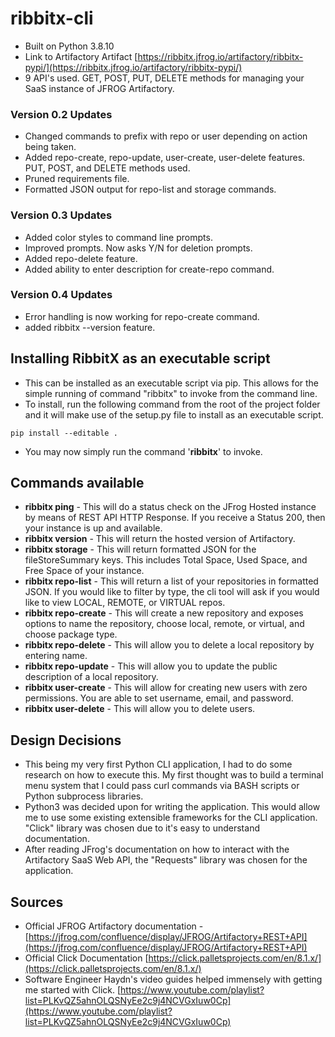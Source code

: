 # ribbitx-cli

- Built on Python 3.8.10
- Link to Artifactory Artifact [https://ribbitx.jfrog.io/artifactory/ribbitx-pypi/](https://ribbitx.jfrog.io/artifactory/ribbitx-pypi/)
- 9 API's used. GET, POST, PUT, DELETE methods for managing your SaaS instance of JFROG Artifactory.

### Version 0.2 Updates
- Changed commands to prefix with repo or user depending on action being taken.
- Added repo-create, repo-update, user-create, user-delete features. PUT, POST, and DELETE methods used.
- Pruned requirements file.
- Formatted JSON output for repo-list and storage commands.

### Version 0.3 Updates
- Added color styles to command line prompts.
- Improved prompts. Now asks Y/N for deletion prompts.
- Added repo-delete feature.
- Added ability to enter description for create-repo command.

### Version 0.4 Updates
- Error handling is now working for repo-create command.
- added ribbitx --version feature.

## Installing RibbitX as an executable script
- This can be installed as an executable script via pip. This allows for the simple running of command "ribbitx" to invoke from the command line.
- To install, run the following command from the root of the project folder and it will make use of the setup.py file to install as an executable script.
```
pip install --editable .
```
- You may now simply run the command '**ribbitx**' to invoke.

## Commands available
- **ribbitx ping** - This will do a status check on the JFrog Hosted instance by means of REST API HTTP Response. If you receive a Status 200, then your instance is up and available.
- **ribbitx version** - This will return the hosted version of Artifactory.
- **ribbitx storage** - This will return formatted JSON for the fileStoreSummary keys. This includes Total Space, Used Space, and Free Space of your instance.
- **ribbitx repo-list** - This will return a list of your repositories in formatted JSON. If you would like to filter by type, the cli tool will ask if you would like to view LOCAL, REMOTE, or VIRTUAL repos.
- **ribbitx repo-create** - This will create a new repository and exposes options to name the repository, choose local, remote, or virtual, and choose package type.
- **ribbitx repo-delete** - This will allow you to delete a local repository by entering name.
- **ribbitx repo-update** - This will allow you to update the public description of a local repository.
- **ribbitx user-create** - This will allow for creating new users with zero permissions. You are able to set username, email, and password.
- **ribbitx user-delete** - This will allow you to delete users.


## Design Decisions
- This being my very first Python CLI application, I had to do some research on how to execute this. My first thought was to build a terminal menu system that I could pass curl commands via BASH scripts or Python subprocess libraries.
- Python3 was decided upon for writing the application. This would allow me to use some existing extensible frameworks for the CLI application. "Click" library was chosen due to it's easy to understand documentation.
- After reading JFrog's documentation on how to interact with the Artifactory SaaS Web API, the "Requests" library was chosen for the application.

## Sources
- Official JFROG Artifactory documentation - [https://jfrog.com/confluence/display/JFROG/Artifactory+REST+API](https://jfrog.com/confluence/display/JFROG/Artifactory+REST+API)
- Official Click Documentation [https://click.palletsprojects.com/en/8.1.x/](https://click.palletsprojects.com/en/8.1.x/) 
- Software Engineer Haydn's video guides helped immensely with getting me started with Click. [https://www.youtube.com/playlist?list=PLKvQZ5ahnOLQSNyEe2c9j4NCVGxIuw0Cp](https://www.youtube.com/playlist?list=PLKvQZ5ahnOLQSNyEe2c9j4NCVGxIuw0Cp)
